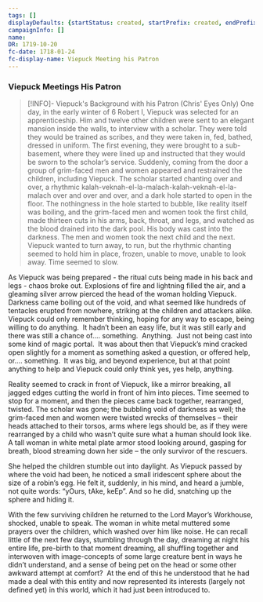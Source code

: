 ```yaml
---
tags: []
displayDefaults: {startStatus: created, startPrefix: created, endPrefix: destroyed, endStatus: destroyed}
campaignInfo: []
name:
DR: 1719-10-20
fc-date: 1718-01-24
fc-display-name: Viepuck Meeting his Patron
---
```

### Viepuck Meetings His Patron

> [!INFO]- Viepuck's Background with his Patron (Chris' Eyes Only)
One day, in the early winter of 6 Robert I, Viepuck was selected for an apprenticeship. Him and twelve other children were sent to an elegant mansion inside the walls, to interview with a scholar. They were told they would be trained as scribes, and they were taken in, fed, bathed, dressed in uniform. The first evening, they were brought to a sub-basement, where they were lined up and instructed that they would be sworn to the scholar’s service. Suddenly, coming from the door a group of grim-faced men and women appeared and restrained the children, including Viepuck. The scholar started chanting over and over, a rhythmic kalah-veknah-el-la-malach-kalah-veknah-el-la-malach over and over and over, and a dark hole started to open in the floor. The nothingness in the hole started to bubble, like reality itself was boiling, and the grim-faced men and women took the first child, made thirteen cuts in his arms, back, throat, and legs, and watched as the blood drained into the dark pool. His body was cast into the darkness. The men and women took the next child and the next. Viepuck wanted to turn away, to run, but the rhythmic chanting seemed to hold him in place, frozen, unable to move, unable to look away. Time seemed to slow. 
>
As Viepuck was being prepared - the ritual cuts being made in his back and legs - chaos broke out. Explosions of fire and lightning filled the air, and a gleaming silver arrow pierced the head of the woman holding Viepuck. Darkness came boiling out of the void, and what seemed like hundreds of tentacles erupted from nowhere, striking at the children and attackers alike.  
Viepuck could only remember thinking, hoping for any way to escape, being willing to do anything.  It hadn’t been an easy life, but it was still early and there was still a chance of…. something.  Anything.  Just not being cast into some kind of magic portal.  It was about then that Viepuck’s mind cracked open slightly for a moment as something asked a question, or offered help, or…. something.  It was big, and beyond experience, but at that point anything to help and Viepuck could only think yes, yes help, anything. 
>
Reality seemed to crack in front of Viepuck, like a mirror breaking, all jagged edges cutting the world in front of him into pieces. Time seemed to stop for a moment, and then the pieces came back together, rearranged, twisted. The scholar was gone; the bubbling void of darkness as well; the grim-faced men and women were twisted wrecks of themselves – their heads attached to their torsos, arms where legs should be, as if they were rearranged by a child who wasn’t quite sure what a human should look like. A tall woman in white metal plate armor stood looking around, gasping for breath, blood streaming down her side – the only survivor of the rescuers. 
>
She helped the children stumble out into daylight. As Viepuck passed by where the void had been, he noticed a small iridescent sphere about the size of a robin’s egg. He felt it, suddenly, in his mind, and heard a jumble, not quite words: “yOurs, tAke, keEp”. And so he did, snatching up the sphere and hiding it.
>
With the few surviving children he returned to the Lord Mayor’s Workhouse, shocked, unable to speak. The woman in white metal muttered some prayers over the children, which washed over him like noise. He can recall little of the next few days, stumbling through the day, dreaming at night his entire life, pre-birth to that moment dreaming, all shuffling together and interwoven with image-concepts of some large creature bent in ways he didn’t understand, and a sense of being pet on the head or some other awkward attempt at comfort?  At the end of this he understood that he had made a deal with this entity and now represented its interests (largely not defined yet) in this world, which it had just been introduced to.